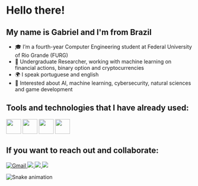 # Hello there!
## My name is Gabriel and I'm from Brazil

- 🎓 I’m a fourth-year Computer Engineering student at Federal University of Rio Grande (FURG)
- 🔬 Undergraduate Researcher, working with machine learning on financial actions, binary option and cryptocurrencies
- 🌍 I speak portuguese and english 
- 🚀 Interested about AI, machine learning, cybersecurity, natural sciences and game development


## Tools and technologies that I have already used:

<img src="https://cdn.jsdelivr.net/gh/devicons/devicon/icons/python/python-original.svg" width="40" height="40"/> <img src="https://cdn.jsdelivr.net/gh/devicons/devicon/icons/c/c-original.svg" width="40" height="40"/> <img src="https://cdn.jsdelivr.net/gh/devicons/devicon/icons/cplusplus/cplusplus-original.svg" width="40" height="40"/> <img src="https://cdn.jsdelivr.net/gh/devicons/devicon/icons/prolog/prolog-original.svg" width="40" height="40"/>


## If you want to reach out and collaborate:

<a href="https://mail.google.com/mail/?view=cm&to=gma26062004@gmail.com" target="_blank">
  <img loading="lazy" src="https://img.shields.io/badge/Gmail-D14836?style=for-the-badge&logo=gmail&logoColor=white" alt="Gmail">
</a>

<a href="https://www.instagram.com/gabriel_marques_arantes/?hl=pt" target="_blank">
  <img loading="lazy" src="https://img.shields.io/badge/-Instagram-%23E4405F?style=for-the-badge&logo=instagram&logoColor=white" target="_blank">
</a>

 <a href="https://discord.com/users/gma773" target="_blank">
   <img loading="lazy" src="https://img.shields.io/badge/Discord-7289DA?style=for-the-badge&logo=discord&logoColor=white">
 </a> 
 
 <a href="https://www.linkedin.com/in/gabriel-marques-arantes-368110266/" target="_blank">
   <img loading="lazy" src="https://img.shields.io/badge/-LinkedIn-%230077B5?style=for-the-badge&logo=linkedin&logoColor=white" target="_blank">
 </a>
</div>

![Snake animation](https://github.com/GabrielMarquesArantes/GabrielMarquesArantes/blob/output/github-contribution-grid-snake.svg)

